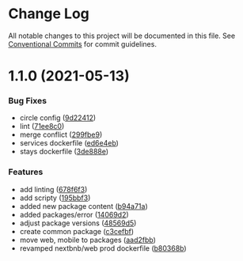# Change Log

All notable changes to this project will be documented in this file.
See [Conventional Commits](https://conventionalcommits.org) for commit guidelines.

# 1.1.0 (2021-05-13)


### Bug Fixes

* circle config ([9d22412](https://github.com/kokiebisu/nextbnb/commit/9d2241200e31f4f6869fc1909385e888170f3117))
* lint ([71ee8c0](https://github.com/kokiebisu/nextbnb/commit/71ee8c0a60a3ef7c357a007484fe2284e3fad1b0))
* merge conflict ([299fbe9](https://github.com/kokiebisu/nextbnb/commit/299fbe92c94524885cfde10f7960712cd3a42dcb))
* services dockerfile ([ed6e4eb](https://github.com/kokiebisu/nextbnb/commit/ed6e4eb214063bf06f5557ae9729939c45f22570))
* stays dockerfile ([3de888e](https://github.com/kokiebisu/nextbnb/commit/3de888ed814d6920ffa90ed30cce5eed73dec076))


### Features

* add linting ([678f6f3](https://github.com/kokiebisu/nextbnb/commit/678f6f3b5bc66553fb94709db7099e2dd3e44347))
* add scripty ([195bbf3](https://github.com/kokiebisu/nextbnb/commit/195bbf3d0779d5356e0e1e823c18e50c4ede51ff))
* added new package content ([b94a71a](https://github.com/kokiebisu/nextbnb/commit/b94a71af5df8fcd21920e6e3749c1d6c0d4486e7))
* added packages/error ([14069d2](https://github.com/kokiebisu/nextbnb/commit/14069d2dd709ca0d1becc5b437a890598a0301ee))
* adjust package versions ([48569d5](https://github.com/kokiebisu/nextbnb/commit/48569d5ddda5cefe127e3f26fde6063a68891597))
* create common package ([c3cefbf](https://github.com/kokiebisu/nextbnb/commit/c3cefbfc3da30b095508d75ca2acca27e37adae2))
* move web, mobile to packages ([aad2fbb](https://github.com/kokiebisu/nextbnb/commit/aad2fbb4c818d9a4267d5c8748a446a5755e8d7e))
* revamped nextbnb/web prod dockerfile ([b80368b](https://github.com/kokiebisu/nextbnb/commit/b80368b21707fe1bcd8e8fec0f1073b54d5d68df))
